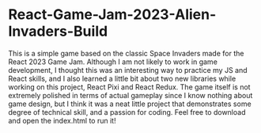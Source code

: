 # React-Game-Jam-2023-Alien-Invaders-Build
This is a simple game based on the classic Space Invaders made for the React 2023 Game Jam.
Although I am not likely to work in game development, I thought this was an interesting way to practice my JS and React skills, and I also learned a little bit about two new libraries while working on this project, React Pixi and React Redux.
The game itself is not extremely polished in terms of actual gameplay since I know nothing about game design, but I think it was a neat little project that demonstrates some degree of technical skill, and a passion for coding.
Feel free to download and open the index.html to run it!
